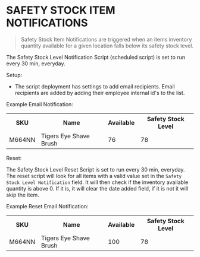 # SAFETY STOCK ITEM NOTIFICATIONS

> Safety Stock Item Notifications are triggered when an items inventory quantity available for a given location falls below its safety stock level.

The Safety Stock Level Notification Script (scheduled script) is set to run every 30 min, everyday.

Setup:

- The script deployment has settings to add email recipients. Email recipients are added by adding their employee internal id's to the list.

Example Email Notification:

<table>
  <tr>
    <th>SKU</th>
    <th>Name</th>
    <th>Available</th>
    <th>Safety Stock Level</th>
  </tr>
  <tr>
    <td>M664NN</td>
    <td>Tigers Eye Shave Brush</td>
    <td>76</td>
    <td>78</td>
  </tr>
</table>

Reset:

The Safety Stock Level Reset Script is set to run every 30 min, everyday. The reset script will look for all items with a valid value set in the `Safety Stock Level Notification` field. It will then check if the inventory available quantity is above 0. If it is, it will clear the date added field, if it is not it will skip the item.

Example Reset Email Notification:

<table>
  <tr>
    <th>SKU</th>
    <th>Name</th>
    <th>Available</th>
    <th>Safety Stock Level</th>
  </tr>
  <tr>
    <td>M664NN</td>
    <td>Tigers Eye Shave Brush</td>
    <td>100</td>
    <td>78</td>
  </tr>
</table>
